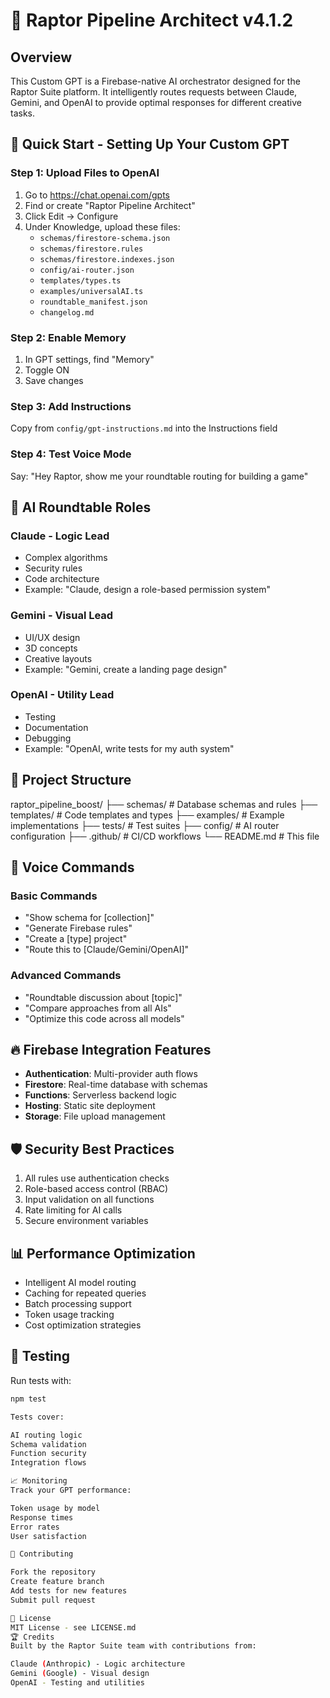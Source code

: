 # 🦅 Raptor Pipeline Architect v4.1.2

## Overview

This Custom GPT is a Firebase-native AI orchestrator designed for the Raptor Suite platform. It intelligently routes requests between Claude, Gemini, and OpenAI to provide optimal responses for different creative tasks.

## 🚀 Quick Start - Setting Up Your Custom GPT

### Step 1: Upload Files to OpenAI
1. Go to https://chat.openai.com/gpts
2. Find or create "Raptor Pipeline Architect"
3. Click Edit → Configure
4. Under Knowledge, upload these files:
   - `schemas/firestore-schema.json`
   - `schemas/firestore.rules`
   - `schemas/firestore.indexes.json`
   - `config/ai-router.json`
   - `templates/types.ts`
   - `examples/universalAI.ts`
   - `roundtable_manifest.json`
   - `changelog.md`

### Step 2: Enable Memory
1. In GPT settings, find "Memory"
2. Toggle ON
3. Save changes

### Step 3: Add Instructions
Copy from `config/gpt-instructions.md` into the Instructions field

### Step 4: Test Voice Mode
Say: "Hey Raptor, show me your roundtable routing for building a game"

## 🧠 AI Roundtable Roles

### Claude - Logic Lead
- Complex algorithms
- Security rules
- Code architecture
- Example: "Claude, design a role-based permission system"

### Gemini - Visual Lead  
- UI/UX design
- 3D concepts
- Creative layouts
- Example: "Gemini, create a landing page design"

### OpenAI - Utility Lead
- Testing
- Documentation
- Debugging
- Example: "OpenAI, write tests for my auth system"

## 📁 Project Structure
raptor_pipeline_boost/
├── schemas/          # Database schemas and rules
├── templates/        # Code templates and types
├── examples/         # Example implementations
├── tests/           # Test suites
├── config/          # AI router configuration
├── .github/         # CI/CD workflows
└── README.md        # This file

## 💬 Voice Commands

### Basic Commands
- "Show schema for [collection]"
- "Generate Firebase rules"
- "Create a [type] project"
- "Route this to [Claude/Gemini/OpenAI]"

### Advanced Commands
- "Roundtable discussion about [topic]"
- "Compare approaches from all AIs"
- "Optimize this code across all models"

## 🔥 Firebase Integration Features

- **Authentication**: Multi-provider auth flows
- **Firestore**: Real-time database with schemas
- **Functions**: Serverless backend logic
- **Hosting**: Static site deployment
- **Storage**: File upload management

## 🛡️ Security Best Practices

1. All rules use authentication checks
2. Role-based access control (RBAC)
3. Input validation on all functions
4. Rate limiting for AI calls
5. Secure environment variables

## 📊 Performance Optimization

- Intelligent AI model routing
- Caching for repeated queries  
- Batch processing support
- Token usage tracking
- Cost optimization strategies

## 🧪 Testing

Run tests with:
```bash
npm test

Tests cover:

AI routing logic
Schema validation
Function security
Integration flows

📈 Monitoring
Track your GPT performance:

Token usage by model
Response times
Error rates
User satisfaction

🤝 Contributing

Fork the repository
Create feature branch
Add tests for new features
Submit pull request

📝 License
MIT License - see LICENSE.md
🏆 Credits
Built by the Raptor Suite team with contributions from:

Claude (Anthropic) - Logic architecture
Gemini (Google) - Visual design
OpenAI - Testing and utilities